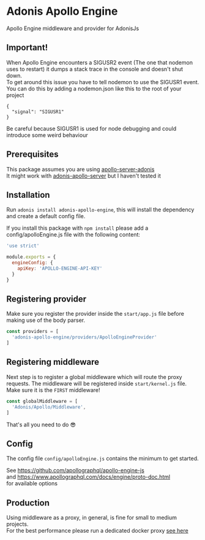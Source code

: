 # Adonis Apollo Engine
Apollo Engine middleware and provider for AdonisJs

## Important!
When Apollo Engine encounters a SIGUSR2 event (The one that nodemon uses to restart) it dumps a stack trace in the console and doesn't shut down.  
To get around this issue you have to tell nodemon to use the SIGUSR1 event. You can do this by adding a nodemon.json like this to the root of your project

```
{
  "signal": "SIGUSR1"
}
```
Be careful because SIGUSR1 is used for node debugging and could introduce some weird behaviour
## Prerequisites
This package assumes you are using [apollo-server-adonis](https://www.npmjs.com/package/apollo-server-adonis)  
It might work with [adonis-apollo-server](https://www.npmjs.com/package/adonis-apollo-server) but I haven't tested it

## Installation

Run `adonis install adonis-apollo-engine`, this will install the dependency and create a default config file.

If you install this package with `npm install` please add a config/apolloEngine.js file with the following content:
```js
'use strict'

module.exports = {
  engineConfig: {
    apiKey: 'APOLLO-ENGINE-API-KEY'
  }
}

```

## Registering provider

Make sure you register the provider inside the `start/app.js` file before making use of the body parser.

```js
const providers = [
  'adonis-apollo-engine/providers/ApolloEngineProvider'
]
```

## Registering middleware

Next step is to register a global middleware which will route the proxy requests. The middleware will be registered inside `start/kernel.js` file.  
Make sure it is the `FIRST` middleware!

```js
const globalMiddleware = [
  'Adonis/Apollo/Middleware',
]
```

That's all you need to do 😎

## Config

The config file `config/apolloEngine.js`  contains the minimum to get started.

See https://github.com/apollographql/apollo-engine-js  
and https://www.apollographql.com/docs/engine/proto-doc.html  
for available options

## Production
Using middleware as a proxy, in general, is fine for small to medium projects.  
For the best performance please run a dedicated docker proxy
[see here](https://www.apollographql.com/docs/engine/setup-node.html#standalone-docker-container)
